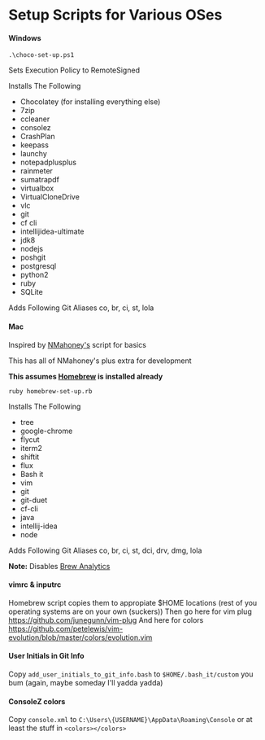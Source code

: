 # Setup Scripts for Various OSes

#### Windows
```
.\choco-set-up.ps1
```
Sets Execution Policy to RemoteSigned

Installs The Following
- Chocolatey (for installing everything else)
- 7zip
- ccleaner
- consolez
- CrashPlan
- keepass
- launchy
- notepadplusplus
- rainmeter
- sumatrapdf
- virtualbox
- VirtualCloneDrive
- vlc
- git
- cf cli
- intellijidea-ultimate
- jdk8
- nodejs
- poshgit
- postgresql
- python2
- ruby
- SQLite

Adds Following Git Aliases
co, br, ci, st, lola

#### Mac
Inspired by [NMahoney's](https://github.com/nmahoney-pivotal/scripts) script for basics

This has all of NMahoney's plus extra for development

**This assumes [Homebrew](http://brew.sh) is installed already**
```
ruby homebrew-set-up.rb
```
Installs The Following
- tree
- google-chrome
- flycut
- iterm2
- shiftit
- flux
- Bash it
- vim
- git
- git-duet
- cf-cli
- java
- intellij-idea
- node

Adds Following Git Aliases
co, br, ci, st, dci, drv, dmg, lola

**Note:**  Disables [Brew Analytics](https://git.io/brew-analytics)

#### vimrc & inputrc
Homebrew script copies them to appropiate $HOME locations (rest of you operating systems are on your own (suckers)) 
Then go here for vim plug https://github.com/junegunn/vim-plug
And here for colors https://github.com/petelewis/vim-evolution/blob/master/colors/evolution.vim

#### User Initials in Git Info
Copy `add_user_initials_to_git_info.bash` to `$HOME/.bash_it/custom` you bum (again, maybe someday I'll yadda yadda)

#### ConsoleZ colors
Copy `console.xml` to `C:\Users\{USERNAME}\AppData\Roaming\Console` or at least the stuff in `<colors></colors>`
